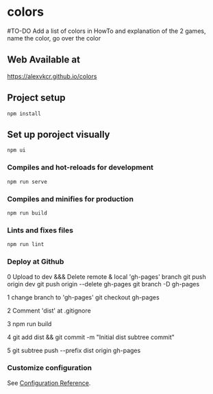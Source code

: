 # colors
#TO-DO
Add a list of colors in HowTo and explanation of the 2 games, name the color, go over the color

## Web Available at 
https://alexvkcr.github.io/colors

## Project setup
```
npm install
```
## Set up poroject visually
```
npm ui
```

### Compiles and hot-reloads for development
```
npm run serve
```

### Compiles and minifies for production
```
npm run build
```

### Lints and fixes files
```
npm run lint
```

### Deploy at Github
0 Upload to dev &&&  Delete remote & local 'gh-pages' branch
 git push origin dev
 git push origin --delete gh-pages
 git branch -D gh-pages

1 change branch to 'gh-pages'
 git checkout gh-pages

2 Comment 'dist' at .gitignore

3 npm run build

4 git add dist && git commit -m "Initial dist subtree commit"

5 git subtree push --prefix dist origin gh-pages


### Customize configuration
See [Configuration Reference](https://cli.vuejs.org/config/).

